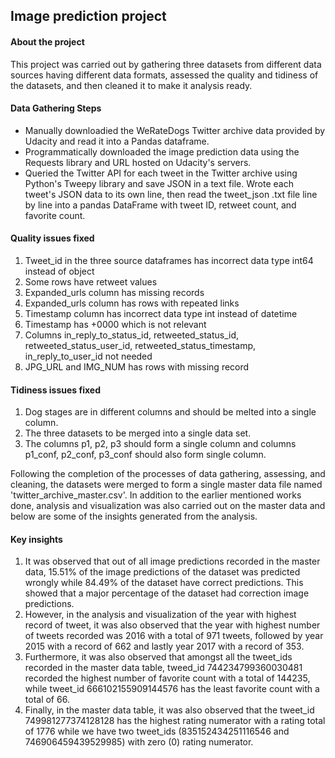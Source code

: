 ## Image prediction project

#### About the project
This project was carried out by gathering three datasets from different data sources 
having different data formats, assessed the quality and tidiness of the datasets, and
then cleaned it to make it analysis ready.

#### Data Gathering Steps

- Manually downloadied the WeRateDogs Twitter archive data provided by Udacity and read
it into a Pandas dataframe.
- Programmatically downloaded the image prediction data using the Requests library and 
URL hosted on Udacity's servers.
- Queried the Twitter API for each tweet in the Twitter archive using Python's Tweepy
library and save JSON in a text file. Wrote each tweet's JSON data to its own line,
then read the tweet_json .txt file line by line into a pandas DataFrame with tweet ID,
retweet count, and favorite count.

#### Quality issues fixed
1. Tweet_id in the three source dataframes has incorrect data type int64 instead of object
2. Some rows have retweet values
3. Expanded_urls column has missing records
4. Expanded_urls column has rows with repeated links
5. Timestamp column has incorrect data type int instead of datetime
6. Timestamp has +0000 which is not relevant
7. Columns in_reply_to_status_id, retweeted_status_id, retweeted_status_user_id,
retweeted_status_timestamp, in_reply_to_user_id not needed
8. JPG_URL and IMG_NUM has rows with missing record

#### Tidiness issues fixed
1. Dog stages are in different columns and should be melted into a single column.
2. The three datasets to be merged into a single data set.
3. The columns p1, p2, p3 should form a single column and columns p1_conf, p2_conf,
p3_conf should also form single column.

Following the completion of the processes of data gathering, assessing, and cleaning,
the datasets were merged to form a single master data file named 'twitter_archive_master.csv'.
In addition to the earlier mentioned works done, analysis and visualization was also carried
out on the master data and below are some of the insights generated from the analysis.

#### Key insights
1. It was observed that out of all image predictions recorded in the master data,
15.51% of the image predictions of the dataset was predicted wrongly while 84.49% of the
dataset have correct predictions. This showed that a major percentage of the dataset had
correction image predictions.
2. However, in the analysis and visualization of the year with highest record of tweet,
it was also observed that the year with highest number of tweets recorded was 2016 with 
a total of 971 tweets, followed by year 2015 with a record of 662 and lastly year 2017 
with a record of 353.
3. Furthermore, it was also observed that amongst all the tweet_ids recorded in the master
data table, tweed_id 744234799360030481 recorded the highest number of favorite count with
a total of 144235, while tweet_id 666102155909144576 has the least favorite count with a total
of 66. 
4. Finally, in the master data table, it was also observed that the tweet_id 749981277374128128 
has the highest rating numerator with a rating total of 1776 while we have two tweet_ids 
(835152434251116546 and 746906459439529985) with zero (0) rating numerator.
